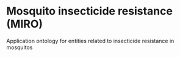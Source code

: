 # Mosquito insecticide resistance (MIRO)

Application ontology for entities related to insecticide resistance in mosquitos
